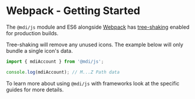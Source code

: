 # Webpack - Getting Started

The `@mdi/js` module and ES6 alongside [Webpack](https://webpack.js.org/) has [tree-shaking](https://webpack.js.org/guides/tree-shaking/) enabled for production builds.

Tree-shaking will remove any unused icons. The example below will only bundle a single icon's data.

```js
import { mdiAccount } from '@mdi/js';

console.log(mdiAccount); // M...Z Path data
```

To learn more about using `@mdi/js` with frameworks look at the specific guides for more details.

